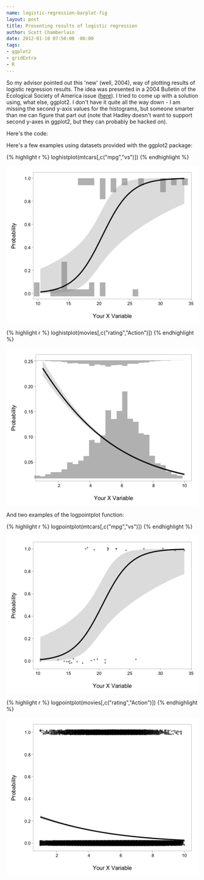 ```yaml
--- 
name: logistic-regression-barplot-fig
layout: post
title: Presenting results of logistic regression
author: Scott Chamberlain
date: 2012-01-10 07:50:00 -06:00
tags: 
- ggplot2
- gridExtra
- R
---
```


So my advisor pointed out this 'new' (well, 2004), way of plotting results of logistic regression results.  The idea was presented in a 2004 Bulletin of the Ecological Society of America issue ([here][]).  I tried to come up with a  solution using, what else, ggplot2.  I don't have it quite all the way down - I am missing the second y-axis values for the histograms, but someone smarter than me can figure that part out (note that Hadley doesn't want to support second y-axes in ggplot2, but they can probably be hacked on). 

Here's the code:
<script src="https://gist.github.com/1589136.js?file=loghistplot.R"></script>


Here's a few examples using datasets provided with the ggplot2 package:

{% highlight r %}
loghistplot(mtcars[,c("mpg","vs")])
{% endhighlight %}

![mtcars plot](/img/mtcarsplot.png)


{% highlight r %}
loghistplot(movies[,c("rating","Action")])
{% endhighlight %}

![movies plot](/img/moviesplot.png)


And two examples of the logpointplot function:

{% highlight r %}
logpointplot(mtcars[,c("mpg","vs")])
{% endhighlight %}

![mtcars point plot](/img/logpointplot1.png)


{% highlight r %}
logpointplot(movies[,c("rating","Action")])
{% endhighlight %}

![movies point plot](/img/logpointplot2.png)


[here]: http://esapubs.org/bulletin/backissues/085-3/bulletinjuly2004_2column.htm#tools1